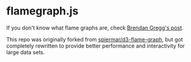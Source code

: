 # flamegraph.js

If you don't know what flame graphs are, check [Brendan Gregg's post](http://www.brendangregg.com/flamegraphs.html).

This repo was originally forked from [spiermar/d3-flame-graph](https://github.com/spiermar/d3-flame-graph), but got completely rewritten to provide better performance and interactivity for large data sets.
